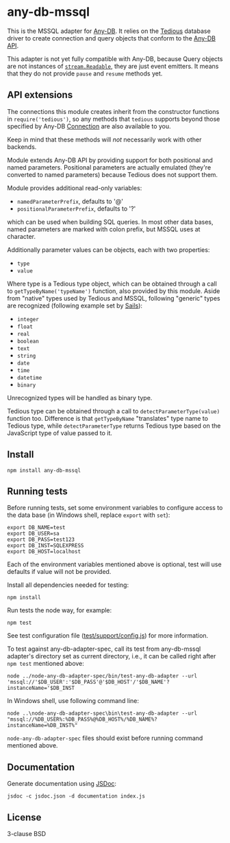 # any-db-mssql

This is the MSSQL adapter for [Any-DB][1]. It relies on the [Tedious][2]
database driver to create connection and query objects that conform to the
[Any-DB API][3].

This adapter is not yet fully compatible with Any-DB, because Query objects
are not instances of [`stream.Readable`][4], they are just event emitters.
It means that they do not provide `pause` and `resume` methods yet.

## API extensions

The connections this module creates inherit from the constructor
functions in `require('tedious')`, so any methods that `tedious` supports
beyond those specified by Any-DB [Connection][5] are also available to you.

Keep in mind that these methods will *not* necessarily work with
other backends.

Module extends Any-DB API by providing support for both positional and
named parameters. Positional parameters are actually emulated (they're
converted to named parameters) because Tedious does not support them.

Module provides additional read-only variables:

- `namedParameterPrefix`, defaults to '@'
- `positionalParameterPrefix`, defaults to '?'

which can be used when building SQL queries. In most other data bases,
named parameters are marked with colon prefix, but MSSQL uses at character.

Additionally parameter values can be objects, each with two properties:

- `type`
- `value`

Where type is a Tedious type object, which can be obtained through a call to
`getTypeByName('typeName')` function, also provided by this module.
Aside from "native" types used by Tedious and MSSQL, following "generic"
types are recognized (following example set by [Sails][6]):

- `integer`
- `float`
- `real`
- `boolean`
- `text`
- `string`
- `date`
- `time`
- `datetime`
- `binary`

Unrecognized types will be handled as binary type.

Tedious type can be obtained through a call to `detectParameterType(value)`
function too. Difference is that `getTypeByName` "translates" type name to
Tedious type, while `detectParameterType` returns Tedious type based on the
JavaScript type of value passed to it.


## Install

    npm install any-db-mssql


## Running tests

Before running tests, set some environment variables to configure access
to the data base (in Windows shell, replace `export` with `set`):

    export DB_NAME=test
    export DB_USER=sa
    export DB_PASS=test123
    export DB_INST=SQLEXPRESS
    export DB_HOST=localhost

Each of the environment variables mentioned above is optional,
test will use defaults if value will not be provided.

Install all dependencies needed for testing:

    npm install

Run tests the node way, for example:

    npm test

See test configuration file ([test/support/config.js][7]) for more information.

To test against any-db-adapter-spec, call its test from any-db-mssql
adapter's directory set as current directory, i.e., it can be called
right after `npm test` mentioned above:

    node ../node-any-db-adapter-spec/bin/test-any-db-adapter --url 'mssql://'$DB_USER':'$DB_PASS'@'$DB_HOST'/'$DB_NAME'?instanceName='$DB_INST

In Windows shell, use following command line:

	node ..\node-any-db-adapter-spec\bin\test-any-db-adapter --url "mssql://%DB_USER%:%DB_PASS%@%DB_HOST%/%DB_NAME%?instanceName=%DB_INST%"

`node-any-db-adapter-spec` files should exist before running command
mentioned above.


## Documentation

Generate documentation using [JSDoc][8]:

    jsdoc -c jsdoc.json -d documentation index.js


## License

3-clause BSD

[1]: https://github.com/grncdr/node-any-db
[2]: http://pekim.github.io/tedious/
[3]: https://github.com/grncdr/node-any-db-adapter-spec
[4]: http://nodejs.org/api/stream.html#stream_class_stream_readable
[5]: https://github.com/grncdr/node-any-db-adapter-spec#connection
[6]: http://sailsjs.org/#/documentation/concepts/ORM/Attributes.html?q=attribute-options
[7]: test/support/config.js
[8]: http://usejsdoc.org/
